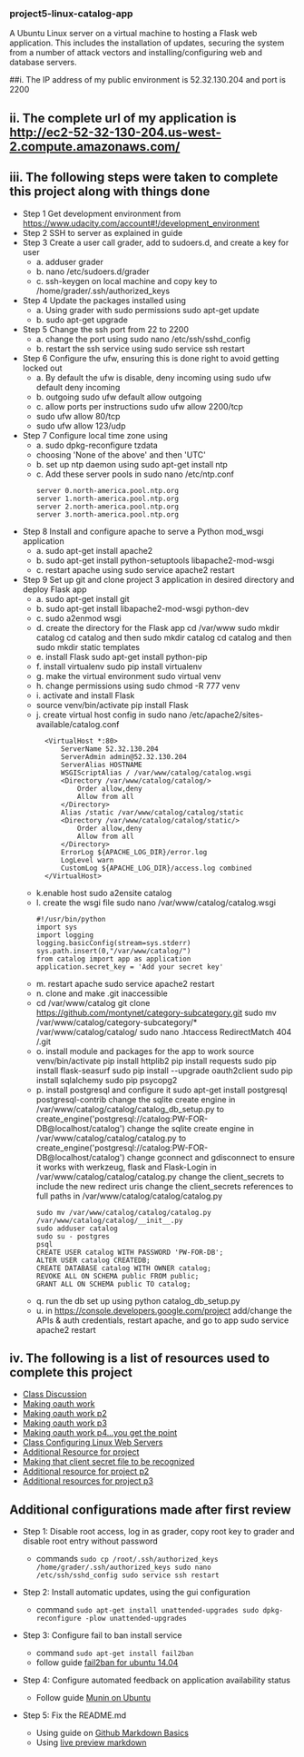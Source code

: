 ### project5-linux-catalog-app
A Ubuntu Linux server on a virtual machine to hosting a Flask web application.
This includes the installation of updates, securing the system from a number of attack vectors and installing/configuring web and database servers.

##i. The IP address of my public environment is 52.32.130.204 and port is 2200

## ii. The complete url of my application is http://ec2-52-32-130-204.us-west-2.compute.amazonaws.com/

## iii. The following steps were taken to complete this project along with things done

- Step 1 Get development environment from https://www.udacity.com/account#!/development_environment
- Step 2 SSH to server as explained in guide
- Step 3 Create a user call grader, add to sudoers.d, and create a key for user
  - a. adduser grader
  - b. nano /etc/sudoers.d/grader
  - c. ssh-keygen on local machine and copy key to /home/grader/.ssh/authorized_keys
- Step 4 Update the packages installed using
  - a. Using grader with sudo permissions sudo apt-get update
  - b. sudo apt-get upgrade
- Step 5 Change the ssh port from 22 to 2200
  - a. change the port using sudo nano /etc/ssh/sshd_config
  - b. restart the ssh service using sudo service ssh restart
- Step 6 Configure the ufw, ensuring this is done right to avoid getting locked out
  - a. By default the ufw is disable, deny incoming using sudo ufw default deny incoming
  - b. outgoing sudo ufw default allow outgoing
  - c. allow ports per instructions sudo ufw allow 2200/tcp
  - sudo ufw allow 80/tcp
  - sudo ufw allow 123/udp
- Step 7 Configure local time zone using
  - a. sudo dpkg-reconfigure tzdata
  - choosing 'None of the above' and then 'UTC'
  - b. set up ntp daemon using sudo apt-get install ntp
  - c. Add these server pools in sudo nano /etc/ntp.conf
    ```
    server 0.north-america.pool.ntp.org
    server 1.north-america.pool.ntp.org
    server 2.north-america.pool.ntp.org
    server 3.north-america.pool.ntp.org
    ```
- Step 8 Install and configure apache to serve a Python mod_wsgi application
  - a. sudo apt-get install apache2
  - b. sudo apt-get install python-setuptools libapache2-mod-wsgi
  - c. restart apache using sudo service apache2 restart
- Step 9 Set up git and clone project 3 application in desired directory and deploy Flask app
  - a. sudo apt-get install git
  - b. sudo apt-get install libapache2-mod-wsgi python-dev
  - c. sudo a2enmod wsgi
  - d.  create the directory for the Flask app
    cd /var/www
    sudo mkdir catalog
    cd catalog and then sudo mkdir catalog
    cd catalog and then sudo mkdir static templates
  - e. install Flask sudo apt-get install python-pip
  - f. install virtualenv sudo pip install virtualenv
  - g. make the virtual environment sudo virtual venv
  - h. change permissions using sudo chmod -R 777 venv
  - i. activate and install Flask
  - source venv/bin/activate
    pip install Flask
  - j. create virtual host config in sudo nano /etc/apache2/sites-available/catalog.conf
    ```
      <VirtualHost *:80>
          ServerName 52.32.130.204
          ServerAdmin admin@52.32.130.204
          ServerAlias HOSTNAME
          WSGIScriptAlias / /var/www/catalog/catalog.wsgi
          <Directory /var/www/catalog/catalog/>
              Order allow,deny
              Allow from all
          </Directory>
          Alias /static /var/www/catalog/catalog/static
          <Directory /var/www/catalog/catalog/static/>
              Order allow,deny
              Allow from all
          </Directory>
          ErrorLog ${APACHE_LOG_DIR}/error.log
          LogLevel warn
          CustomLog ${APACHE_LOG_DIR}/access.log combined
      </VirtualHost>
      ```
  - k.enable host sudo a2ensite catalog
  - l. create the wsgi file sudo nano /var/www/catalog/catalog.wsgi
      ```
      #!/usr/bin/python
      import sys
      import logging
      logging.basicConfig(stream=sys.stderr)
      sys.path.insert(0,"/var/www/catalog/")
      from catalog import app as application
      application.secret_key = 'Add your secret key'
      ```
  - m. restart apache sudo service apache2 restart
  - n. clone and make .git inaccessible
  - cd /var/www/catalog
    git clone https://github.com/montynet/category-subcategory.git
    sudo mv /var/www/catalog/category-subcategory/* /var/www/catalog/catalog/
    sudo nano .htaccess
    RedirectMatch 404 /\.git
  - o. install module and packages for the app to work
    source venv/bin/activate
    pip install httplib2
    pip install requests
    sudo pip install flask-seasurf
    sudo pip install --upgrade oauth2client
    sudo pip install sqlalchemy
    sudo pip psycopg2
  - p. install postgresql and configure it
    sudo apt-get install postgresql postgresql-contrib
    change the sqlite create engine in /var/www/catalog/catalog/catalog_db_setup.py to create_engine('postgresql://catalog:PW-FOR-DB@localhost/catalog')
    change the sqlite create engine in /var/www/catalog/catalog/catalog.py to create_engine('postgresql://catalog:PW-FOR-DB@localhost/catalog')
    change gconnect and gdisconnect to ensure it works with werkzeug, flask and Flask-Login in /var/www/catalog/catalog/catalog.py
    change the client_secrets to include the new redirect uris
    change the client_secrets references to full paths in /var/www/catalog/catalog/catalog.py
    ```
    sudo mv /var/www/catalog/catalog/catalog.py /var/www/catalog/catalog/__init__.py
    sudo adduser catalog
    sudo su - postgres
    psql
    CREATE USER catalog WITH PASSWORD 'PW-FOR-DB';
    ALTER USER catalog CREATEDB;
    CREATE DATABASE catalog WITH OWNER catalog;
    REVOKE ALL ON SCHEMA public FROM public;
    GRANT ALL ON SCHEMA public TO catalog;
    ```
  - q. run the db set up using python catalog_db_setup.py
  - u. in https://console.developers.google.com/project add/change the APIs & auth credentials, restart apache,
    and go to app
    sudo service apache2 restart

## iv. The following is a list of resources used to complete this project
- [Class Discussion](https://discussions.udacity.com/c/nd004-p5-linux-based-server-configuration)
- [Making oauth work](https://discussions.udacity.com/t/google-oauth2-ajax-call-not-working/31912)
- [Making oauth work p2](https://discussions.udacity.com/t/google-sign-in-oauth-error/29733/2)
- [Making oauth work p3](https://discussions.udacity.com/t/google-sign-in-problems/28191)
- [Making oauth work p4...you get the point](https://discussions.udacity.com/t/oauth2credentials-object-is-not-json-serializable/18472/4)
- [Class Configuring Linux Web Servers](https://www.udacity.com/course/configuring-linux-web-servers--ud299)
- [Additional Resource for project](https://discussions.udacity.com/t/p5-how-i-got-through-it/15342/6)
- [Making that client secret file to be recognized](http://stackoverflow.com/questions/12201928/python-open-method-ioerror-errno-2-no-such-file-or-directory)
- [Additional resource for project p2](https://discussions.udacity.com/t/project-5-resources/28343)
- [Additional resources for project p3](https://discussions.udacity.com/t/markedly-underwhelming-and-potentially-wrong-resource-list-for-p5/8587)

## Additional configurations made after first review

- Step 1: Disable root access, log in as grader, copy root key to grader and disable root entry without password
  - commands
    `sudo cp /root/.ssh/authorized_keys /home/grader/.ssh/authorized_keys
     sudo nano /etc/ssh/sshd_config
     sudo service ssh restart
    `

- Step 2: Install automatic updates, using the gui configuration

  - command
  `
    sudo apt-get install unattended-upgrades
    sudo dpkg-reconfigure -plow unattended-upgrades
  `

- Step 3: Configure fail to ban
install service 
  - command `sudo apt-get install fail2ban`
  - follow guide [fail2ban for ubuntu 14.04](https://www.digitalocean.com/community/tutorials/how-to-protect-ssh-with-fail2ban-on-ubuntu-14-04)

- Step 4: Configure automated feedback on application availability status
  - Follow guide [Munin on Ubuntu](https://www.digitalocean.com/community/tutorials/how-to-install-munin-on-an-ubuntu-vps)

- Step 5: Fix the README.md
  - Using guide on [Github Markdown Basics](https://help.github.com/articles/markdown-basics/)
  - Using [live preview markdown](http://markdownlivepreview.com/)




